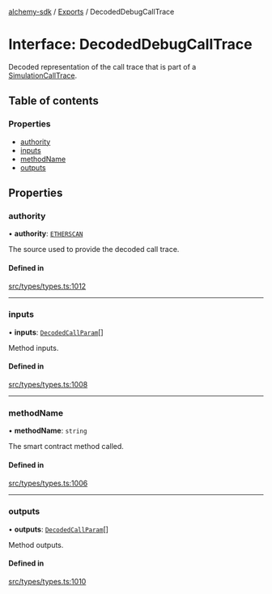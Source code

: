 [alchemy-sdk](../README.md) / [Exports](../modules.md) / DecodedDebugCallTrace

# Interface: DecodedDebugCallTrace

Decoded representation of the call trace that is part of a
[SimulationCallTrace](SimulationCallTrace.md).

## Table of contents

### Properties

- [authority](DecodedDebugCallTrace.md#authority)
- [inputs](DecodedDebugCallTrace.md#inputs)
- [methodName](DecodedDebugCallTrace.md#methodname)
- [outputs](DecodedDebugCallTrace.md#outputs)

## Properties

### authority

• **authority**: [`ETHERSCAN`](../enums/DecodingAuthority.md#etherscan)

The source used to provide the decoded call trace.

#### Defined in

[src/types/types.ts:1012](https://github.com/alchemyplatform/alchemy-sdk-js/blob/873c9882/src/types/types.ts#L1012)

___

### inputs

• **inputs**: [`DecodedCallParam`](DecodedCallParam.md)[]

Method inputs.

#### Defined in

[src/types/types.ts:1008](https://github.com/alchemyplatform/alchemy-sdk-js/blob/873c9882/src/types/types.ts#L1008)

___

### methodName

• **methodName**: `string`

The smart contract method called.

#### Defined in

[src/types/types.ts:1006](https://github.com/alchemyplatform/alchemy-sdk-js/blob/873c9882/src/types/types.ts#L1006)

___

### outputs

• **outputs**: [`DecodedCallParam`](DecodedCallParam.md)[]

Method outputs.

#### Defined in

[src/types/types.ts:1010](https://github.com/alchemyplatform/alchemy-sdk-js/blob/873c9882/src/types/types.ts#L1010)
